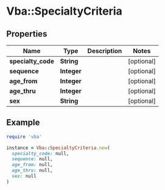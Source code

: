 # Vba::SpecialtyCriteria

## Properties

| Name | Type | Description | Notes |
| ---- | ---- | ----------- | ----- |
| **specialty_code** | **String** |  | [optional] |
| **sequence** | **Integer** |  | [optional] |
| **age_from** | **Integer** |  | [optional] |
| **age_thru** | **Integer** |  | [optional] |
| **sex** | **String** |  | [optional] |

## Example

```ruby
require 'vba'

instance = Vba::SpecialtyCriteria.new(
  specialty_code: null,
  sequence: null,
  age_from: null,
  age_thru: null,
  sex: null
)
```

